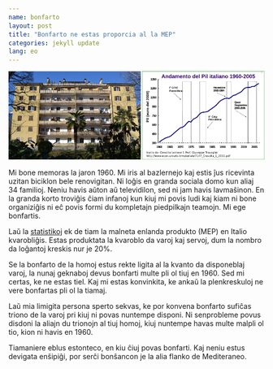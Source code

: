 ```yaml
---
name: bonfarto
layout: post
title: "Bonfarto ne estas proporcia al la MEP"
categories: jekyll update
lang: eo
---
```

![Bild](../../bildoj/domo-kaj-pil.png)

Mi bone memoras la jaron 1960. Mi iris al bazlernejo kaj estis ĵus ricevinta uzitan biciklon bele renovigitan. Ni loĝis en granda sociala domo kun aliaj 34 familioj. Neniu havis aŭton aŭ televidilon, sed ni jam havis lavmaŝinon. En la granda korto troviĝis ĉiam infanoj kun kiuj mi povis ludi kaj kiam ni bone organiziĝis ni eĉ povis formi du kompletajn piedpilkajn teamojn. Mi ege bonfartis.

Laŭ la [statistikoj](http://www.unirc.it/documentazione/materiale_didattico/600_2008_108_3352.pdf) ek de tiam la malneta enlanda produkto (MEP) en Italio kvarobliĝis. Estas produktata la kvaroblo da varoj kaj servoj, dum la nombro da loĝantoj kreskis nur je 20%.  

Se la bonfarto de la homoj estus rekte ligita al la kvanto da disponeblaj varoj, la nunaj geknaboj devus bonfarti multe pli ol tiuj en 1960. Sed mi certas, ke ne estas tiel. Kaj mi estas konvinkita, ke ankaŭ la plenkreskuloj ne vere bonfartas pli ol la tiamaj. 

Laŭ mia limigita persona sperto sekvas, ke por konvena bonfarto sufiĉas triono de la varoj pri kiuj ni povas nuntempe disponi. Ni senprobleme povus disdoni la aliajn du trionojn al tiuj homoj, kiuj nuntempe havas multe malpli ol tio, kion ni havis en 1960. 

Tiamaniere eblus estonteco, en kiu ĉiuj povas bonfarti. Kaj neniu estus devigata enŝipiĝi, por serĉi bonŝancon je la alia flanko de Mediteraneo.